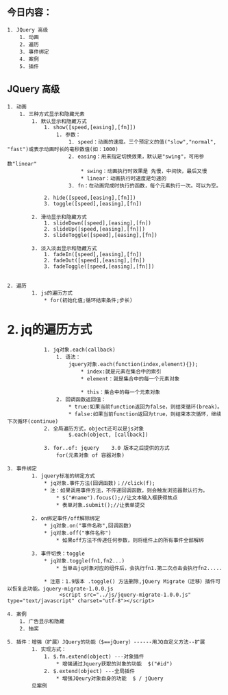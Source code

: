 ## 今日内容：
	1. JQuery 高级
		1. 动画
		2. 遍历
		3. 事件绑定
		4. 案例
		5. 插件




## JQuery 高级
	1. 动画
		1. 三种方式显示和隐藏元素
			1. 默认显示和隐藏方式
				1. show([speed,[easing],[fn]])
					1. 参数：
						1. speed：动画的速度。三个预定义的值("slow","normal", "fast")或表示动画时长的毫秒数值(如：1000)
						2. easing：用来指定切换效果，默认是"swing"，可用参数"linear"
							* swing：动画执行时效果是 先慢，中间快，最后又慢
							* linear：动画执行时速度是匀速的
						3. fn：在动画完成时执行的函数，每个元素执行一次。可以为空。

				2. hide([speed,[easing],[fn]])
				3. toggle([speed],[easing],[fn])
			
			2. 滑动显示和隐藏方式
				1. slideDown([speed],[easing],[fn])
				2. slideUp([speed,[easing],[fn]])
				3. slideToggle([speed],[easing],[fn])

			3. 淡入淡出显示和隐藏方式
				1. fadeIn([speed],[easing],[fn])
				2. fadeOut([speed],[easing],[fn])
				3. fadeToggle([speed,[easing],[fn]])


	2. 遍历
    		1. js的遍历方式
    			* for(初始化值;循环结束条件;步长)
# 2. jq的遍历方式
    			1. jq对象.each(callback)
    				1. 语法：
    					jquery对象.each(function(index,element){});
    						* index:就是元素在集合中的索引
    						* element：就是集合中的每一个元素对象
    
    						* this：集合中的每一个元素对象
    				2. 回调函数返回值：
    					* true:如果当前function返回为false，则结束循环(break)。
    					* false:如果当前function返回为true，则结束本次循环，继续下次循环(continue)
    			2. 全局遍历方式，object还可以是js对象
    			        $.each(object, [callback])
    			        
    			3. for..of: jquery    3.0 版本之后提供的方式
    				for(元素对象 of 容器对象)
	
    3. 事件绑定
    		1. jquery标准的绑定方式
    			* jq对象.事件方法(回调函数)；//click(f);
    			* 注：如果调用事件方法，不传递回调函数，则会触发浏览器默认行为。
    			    * $("#name").focus();//让文本输入框获得焦点
    				* 表单对象.submit();//让表单提交
    				
    		2. on绑定事件/off解除绑定
    			* jq对象.on("事件名称",回调函数)
    			* jq对象.off("事件名称")
    				* 如果off方法不传递任何参数，则将组件上的所有事件全部解绑
    				
    		3. 事件切换：toggle
    			* jq对象.toggle(fn1,fn2...)
    				* 当单击jq对象对应的组件后，会执行fn1.第二次点击会执行fn2.....
    				
    			* 注意：1.9版本 .toggle() 方法删除,jQuery Migrate（迁移）插件可以恢复此功能。jquery-migrate-1.0.0.js
    				 <script src="../js/jquery-migrate-1.0.0.js" type="text/javascript" charset="utf-8"></script>
    
    4. 案例
        1. 广告显示和隐藏
        2. 抽奖
        				
    5. 插件：增强（扩展）JQuery的功能（$==jQuery）------用JQ自定义方法--扩展
    		1. 实现方式：
    			1. $.fn.extend(object) ---对象插件
    				* 增强通过Jquery获取的对象的功能  $("#id")
    			2. $.extend(object) ---全局插件
    				* 增强JQeury对象自身的功能  $ / jQuery
    		见案例				 